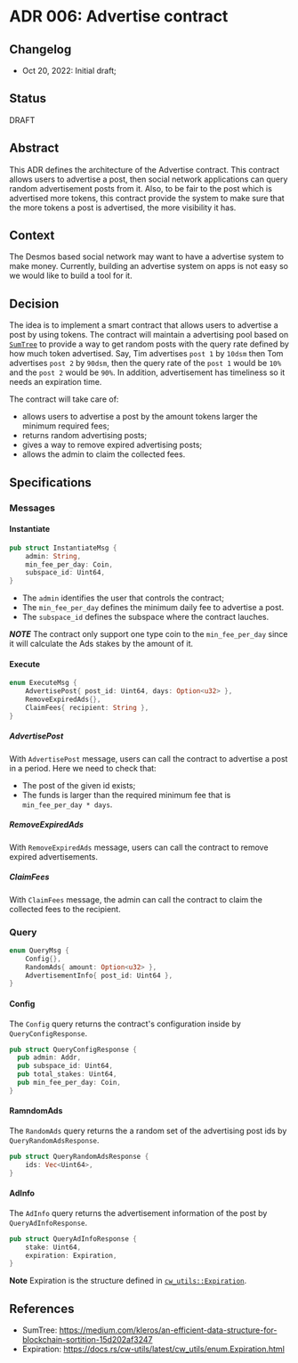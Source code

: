 # ADR 006: Advertise contract

## Changelog

- Oct 20, 2022: Initial draft;

## Status

DRAFT

## Abstract
This ADR defines the architecture of the Advertise contract. This contract allows users to advertise a post, then social network applications can query random advertisement posts from it.
Also, to be fair to the post which is advertised more tokens, this contract provide the system to make sure that the more tokens a post is advertised, the more visibility it has.

## Context
The Desmos based social network may want to have a advertise system to make money. Currently, building an advertise system on apps is not easy so we would like to build a tool for it.

## Decision
The idea is to implement a smart contract that allows users to advertise a post by using tokens. The contract will maintain a advertising pool based on [`SumTree`](https://medium.com/kleros/an-efficient-data-structure-for-blockchain-sortition-15d202af3247) to provide a way to get random posts with the query rate defined by how much token advertised. Say, Tim advertises `post 1` by `10dsm` then Tom advertises `post 2` by `90dsm`, then the query rate of the `post 1` would be `10%` and the `post 2` would be `90%`. In addition, advertisement has timeliness so it needs an expiration time.

The contract will take care of:
* allows users to advertise a post by the amount tokens larger the minimum required fees;
* returns random advertising posts;
* gives a way to remove expired advertising posts;
* allows the admin to claim the collected fees.

## Specifications

### Messages

#### Instantiate
```rust
pub struct InstantiateMsg {
    admin: String,
    min_fee_per_day: Coin,
    subspace_id: Uint64,
}
```

* The `admin` identifies the user that controls the contract;
* The `min_fee_per_day` defines the minimum daily fee to advertise a post.
* The `subspace_id` defines the subspace where the contract lauches.

***NOTE***
The contract only support one type coin to the `min_fee_per_day` since it will calculate the Ads stakes by the amount of it.

#### Execute
```rust
enum ExecuteMsg {
    AdvertisePost{ post_id: Uint64, days: Option<u32> },
    RemoveExpiredAds{},
    ClaimFees{ recipient: String },
}
```

##### AdvertisePost
With `AdvertisePost` message, users can call the contract to advertise a post in a period.
Here we need to check that:
* The post of the given id exists;
* The funds is larger than the required minimum fee that is `min_fee_per_day * days`.

##### RemoveExpiredAds
With `RemoveExpiredAds` message, users can call the contract to remove expired advertisements.

##### ClaimFees
With `ClaimFees` message, the admin can call the contract to claim the collected fees to the recipient.

### Query
```rust
enum QueryMsg {
    Config{},
    RandomAds{ amount: Option<u32> },
    AdvertisementInfo{ post_id: Uint64 },
}
```

#### Config
The `Config` query returns the contract's configuration inside by `QueryConfigResponse`.

```rust
pub struct QueryConfigResponse {
  pub admin: Addr,
  pub subspace_id: Uint64,
  pub total_stakes: Uint64,
  pub min_fee_per_day: Coin,
}
```

#### RamndomAds
The `RandomAds` query returns the a random set of the advertising post ids by `QueryRandomAdsResponse`.

```rust
pub struct QueryRandomAdsResponse {
    ids: Vec<Uint64>,
}
```

#### AdInfo
The `AdInfo` query returns the advertisement information of the post by `QueryAdInfoResponse`.

```rust
pub struct QueryAdInfoResponse {
    stake: Uint64,
    expiration: Expiration,
}
```

**Note**
Expiration is the structure defined in [`cw_utils::Expiration`](https://docs.rs/cw-utils/latest/cw_utils/enum.Expiration.html).

## References
* SumTree: https://medium.com/kleros/an-efficient-data-structure-for-blockchain-sortition-15d202af3247
* Expiration: https://docs.rs/cw-utils/latest/cw_utils/enum.Expiration.html